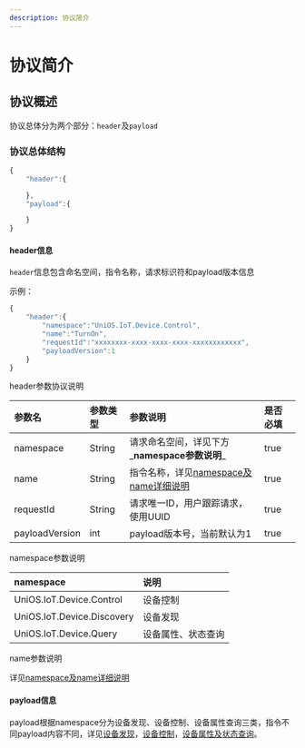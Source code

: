```yaml
---
description: 协议简介
---
```


# 协议简介

## 协议概述

协议总体分为两个部分：`header`及`payload`

### 协议总体结构

```javascript
{
    "header":{

    },
    "payload":{

    }
}
```

#### header信息

`header`信息包含命名空间，指令名称，请求标识符和payload版本信息

示例：

```javascript
{
    "header":{
        "namespace":"UniOS.IoT.Device.Control",
        "name":"TurnOn",
        "requestId":"xxxxxxxx-xxxx-xxxx-xxxx-xxxxxxxxxxxx",
        "payloadVersion":1
    }
}
```

header参数协议说明

| 参数名 | 参数类型 | 参数说明 | 是否必填 |
| :--- | :--- | :--- | :--- |
| namespace | String | 请求命名空间，详见下方_**namespace参数说明**_ | true |
| name | String | 指令名称，详见[namespace及name详细说明](namespace-ji-name-xiang-xi-shuo-ming.md) | true |
| requestId | String | 请求唯一ID，用户跟踪请求，使用UUID | true |
| payloadVersion | int | payload版本号，当前默认为1 | true |

namespace参数说明

| namespace | 说明 |
| :--- | :--- |
| UniOS.IoT.Device.Control | 设备控制 |
| UniOS.IoT.Device.Discovery | 设备发现 |
| UniOS.IoT.Device.Query | 设备属性、状态查询 |

name参数说明

详见[namespace及name详细说明](namespace-ji-name-xiang-xi-shuo-ming.md)

#### payload信息

payload根据namespace分为设备发现、设备控制、设备属性查询三类，指令不同payload内容不同，详见[设备发现](she-bei-fa-xian.md)，[设备控制](she-bei-kong-zhi.md)，[设备属性及状态查询](she-bei-shu-xing-ji-zhuang-tai-cha-xun.md)。


